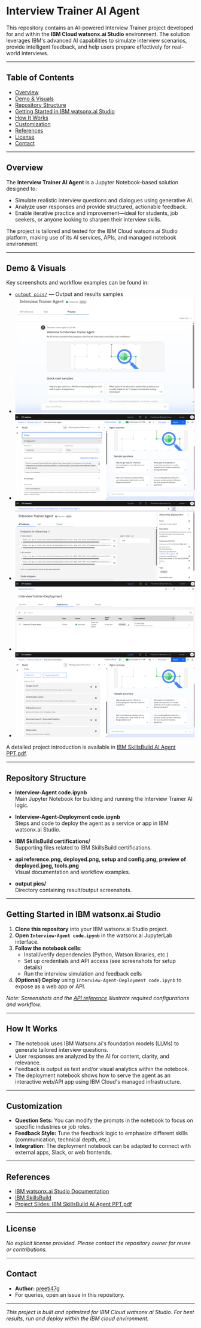 # Interview Trainer AI Agent

This repository contains an AI-powered Interview Trainer project developed for and within the **IBM Cloud watsonx.ai Studio** environment. The solution leverages IBM's advanced AI capabilities to simulate interview scenarios, provide intelligent feedback, and help users prepare effectively for real-world interviews.

---

## Table of Contents

- [Overview](#overview)
- [Demo & Visuals](#demo--visuals)
- [Repository Structure](#repository-structure)
- [Getting Started in IBM watsonx.ai Studio](#getting-started-in-ibm-watsonxai-studio)
- [How It Works](#how-it-works)
- [Customization](#customization)
- [References](#references)
- [License](#license)
- [Contact](#contact)

---

## Overview

The **Interview Trainer AI Agent** is a Jupyter Notebook-based solution designed to:

- Simulate realistic interview questions and dialogues using generative AI.
- Analyze user responses and provide structured, actionable feedback.
- Enable iterative practice and improvement—ideal for students, job seekers, or anyone looking to sharpen their interview skills.

The project is tailored and tested for the IBM Cloud watsonx.ai Studio platform, making use of its AI services, APIs, and managed notebook environment.

---

## Demo & Visuals

Key screenshots and workflow examples can be found in:
- [`output pics/`](output%20pics/) — Output and results samples
- ![Preview of Deployed App](preview%20of%20deployed.jpeg)
- ![Setup and Config](setup%20and%20config.png)
- ![API Reference](api%20reference.png)
- ![Deployment Example](deployed.png)
- ![Tools Used](tools.png)

A detailed project introduction is available in [IBM SkillsBuild AI Agent PPT.pdf](IBM%20SkillsBuild%20AI%20Agent%20PPT.pdf).

---

## Repository Structure

- **Interview-Agent code.ipynb**  
  Main Jupyter Notebook for building and running the Interview Trainer AI logic.

- **Interview-Agent-Deployment code.ipynb**  
  Steps and code to deploy the agent as a service or app in IBM watsonx.ai Studio.

- **IBM SkillsBuild certifications/**  
  Supporting files related to IBM SkillsBuild certifications.

- **api reference.png, deployed.png, setup and config.png, preview of deployed.jpeg, tools.png**  
  Visual documentation and workflow examples.

- **output pics/**  
  Directory containing result/output screenshots.

---

## Getting Started in IBM watsonx.ai Studio

1. **Clone this repository** into your IBM watsonx.ai Studio project.
2. **Open `Interview-Agent code.ipynb`** in the watsonx.ai JupyterLab interface.
3. **Follow the notebook cells**:
    - Install/verify dependencies (Python, Watson libraries, etc.)
    - Set up credentials and API access (see screenshots for setup details)
    - Run the interview simulation and feedback cells
4. **(Optional) Deploy** using `Interview-Agent-Deployment code.ipynb` to expose as a web app or API.

*Note: Screenshots and the [API reference](api%20reference.png) illustrate required configurations and workflow.*

---

## How It Works

- The notebook uses IBM Watsonx.ai's foundation models (LLMs) to generate tailored interview questions.
- User responses are analyzed by the AI for content, clarity, and relevance.
- Feedback is output as text and/or visual analytics within the notebook.
- The deployment notebook shows how to serve the agent as an interactive web/API app using IBM Cloud's managed infrastructure.

---

## Customization

- **Question Sets:** You can modify the prompts in the notebook to focus on specific industries or job roles.
- **Feedback Style:** Tune the feedback logic to emphasize different skills (communication, technical depth, etc.)
- **Integration:** The deployment notebook can be adapted to connect with external apps, Slack, or web frontends.

---

## References

- [IBM watsonx.ai Studio Documentation](https://cloud.ibm.com/docs/watsonx?topic=watsonx-welcome)
- [IBM SkillsBuild](https://skillsbuild.org/)
- [Project Slides: IBM SkillsBuild AI Agent PPT.pdf](IBM%20SkillsBuild%20AI%20Agent%20PPT.pdf)

---

## License

*No explicit license provided. Please contact the repository owner for reuse or contributions.*

---

## Contact

- **Author:** [preeti47g](https://github.com/preeti47g)
- For queries, open an issue in this repository.

---

*This project is built and optimized for IBM Cloud watsonx.ai Studio. For best results, run and deploy within the IBM cloud environment.*
